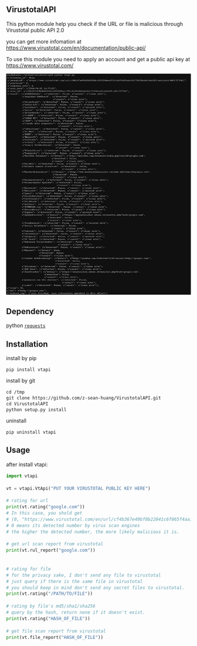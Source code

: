 VirustotalAPI
-------------
This python module help you check if the URL or file is malicious through Virustotal public API 2.0

you can get more infomation at https://www.virustotal.com/en/documentation/public-api/

To use this module you need to apply an account and get a public api key at https://www.virustotal.com/

[![Screenshot](vtapi_screenshot.jpg)](https://raw.githubusercontent.com/z-sean-huang/VirustotalAPI/master/vtapi_screenshot.jpg)

Dependency
----------
python [`requests`](https://github.com/kennethreitz/requests)

Installation
------------
install by pip

    pip install vtapi

install by git

    cd /tmp
    git clone https://github.com/z-sean-huang/VirustotalAPI.git
    cd VirustotalAPI
    python setup.py install

uninstall

    pip uninstall vtapi


Usage
-----
after install vtapi:
```python
import vtapi

vt = vtapi.VtApi("PUT YOUR VIRUSTOTAL PUBLIC KEY HERE")
    
# rating for url
print(vt.rating("google.com"))
# In this case, you shold get
# (0, "https://www.virustotal.com/en/url/cf4b367e49bf0b22041c6f065f4aa19f3cfe39c8d5abc0617343d1a66c6a26f5/analysis/")
# 0 means its detected number by virus scan engines
# the higher the detected number, the more likely malicious it is.

# get url scan report from virustotal
print(vt.rul_report("google.com"))


# rating for file
# for the privacy sake, I don't send any file to virustotal
# just query if there is the same file in virustotal
# you should keep in mind don't send any secret files to virustotal.
print(vt.rating("/PATH/TO/FILE"))

# rating by file's md5/sha1/sha256
# query by the hash, return none if it doesn't exist.
print(vt.rating("HASH_OF_FILE"))

# get file scan report from virustotal
print(vt.file_report("HASH_OF_FILE"))
```
